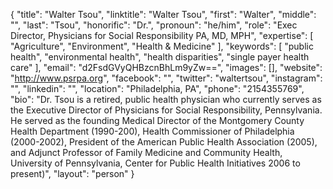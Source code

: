 {
  "title": "Walter Tsou",
  "linktitle": "Walter Tsou",
  "first": "Walter",
  "middle": "",
  "last": "Tsou",
  "honorific": "Dr.",
  "pronoun": "he/him",
  "role": "Exec Director, Physicians for Social Responsibility PA, MD, MPH",
  "expertise": [
    "Agriculture",
    "Environment",
    "Health & Medicine"
  ],
  "keywords": [
    "public health",
    "environmental health",
    "health disparities",
    "single payer health care"
  ],
  "email": "d2FsdGVyQHBzcnBhLm9yZw==",
  "images": [],
  "website": "http://www.psrpa.org",
  "facebook": "",
  "twitter": "waltertsou",
  "instagram": "",
  "linkedin": "",
  "location": "Philadelphia, PA",
  "phone": "2154355769",
  "bio": "Dr. Tsou is a retired, public health physician who currently serves as the Executive Director of Physicians for Social Responsibility, Pennsylvania.  He served as the founding Medical Director of the Montgomery County Health Department (1990-200), Health Commissioner of Philadelphia (2000-2002), President of the American Public Health Association (2005), and Adjunct Professor of Family Medicine and Community Health, University of Pennsylvania, Center for Public Health Initiatives 2006 to present)",
  "layout": "person"
}